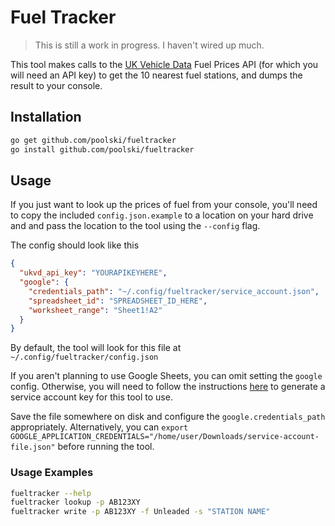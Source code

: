 # Fuel Tracker

> This is still a work in progress. I haven't wired up much.

This tool makes calls to the [UK Vehicle Data](https://ukvehicledata.co.uk) Fuel Prices API (for which you will need an API key) to get the 10 nearest fuel stations, and dumps the result to your console.

## Installation

```bash
go get github.com/poolski/fueltracker
go install github.com/poolski/fueltracker
```

## Usage

If you just want to look up the prices of fuel from your console, you'll need to copy the included `config.json.example` to a location on your hard drive and and pass the location to the tool using the `--config` flag.

The config should look like this

```json
{
  "ukvd_api_key": "YOURAPIKEYHERE",
  "google": {
    "credentials_path": "~/.config/fueltracker/service_account.json",
    "spreadsheet_id": "SPREADSHEET_ID_HERE",
    "worksheet_range": "Sheet1!A2"
  }
}
```

By default, the tool will look for this file at `~/.config/fueltracker/config.json`

If you aren't planning to use Google Sheets, you can omit setting the `google` config.
Otherwise, you will need to follow the instructions [here](https://robocorp.com/docs/development-guide/google-sheets/interacting-with-google-sheets) to generate a service account key for this tool to use.

Save the file somewhere on disk and configure the `google.credentials_path` appropriately. Alternatively, you can `export GOOGLE_APPLICATION_CREDENTIALS="/home/user/Downloads/service-account-file.json"` before running the tool.

### Usage Examples

```bash
fueltracker --help
fueltracker lookup -p AB123XY
fueltracker write -p AB123XY -f Unleaded -s "STATION NAME"
```
